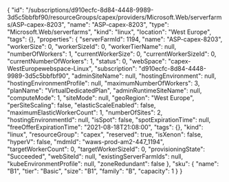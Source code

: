 {
"id": "/subscriptions/d910ecfc-8d84-4448-9989-3d5c5bbfbf90/resourceGroups/capex/providers/Microsoft.Web/serverfarms/ASP-capex-8203",
"name": "ASP-capex-8203",
"type": "Microsoft.Web/serverfarms",
"kind": "linux",
"location": "West Europe",
"tags": {},
"properties": {
"serverFarmId": 1194,
"name": "ASP-capex-8203",
"workerSize": 0,
"workerSizeId": 0,
"workerTierName": null,
"numberOfWorkers": 1,
"currentWorkerSize": 0,
"currentWorkerSizeId": 0,
"currentNumberOfWorkers": 1,
"status": 0,
"webSpace": "capex-WestEuropewebspace-Linux",
"subscription": "d910ecfc-8d84-4448-9989-3d5c5bbfbf90",
"adminSiteName": null,
"hostingEnvironment": null,
"hostingEnvironmentProfile": null,
"maximumNumberOfWorkers": 3,
"planName": "VirtualDedicatedPlan",
"adminRuntimeSiteName": null,
"computeMode": 1,
"siteMode": null,
"geoRegion": "West Europe",
"perSiteScaling": false,
"elasticScaleEnabled": false,
"maximumElasticWorkerCount": 1,
"numberOfSites": 2,
"hostingEnvironmentId": null,
"isSpot": false,
"spotExpirationTime": null,
"freeOfferExpirationTime": "2021-08-18T21:08:00",
"tags": {},
"kind": "linux",
"resourceGroup": "capex",
"reserved": true,
"isXenon": false,
"hyperV": false,
"mdmId": "waws-prod-am2-447_1194",
"targetWorkerCount": 0,
"targetWorkerSizeId": 0,
"provisioningState": "Succeeded",
"webSiteId": null,
"existingServerFarmIds": null,
"kubeEnvironmentProfile": null,
"zoneRedundant": false
},
"sku": {
"name": "B1",
"tier": "Basic",
"size": "B1",
"family": "B",
"capacity": 1
}
}

